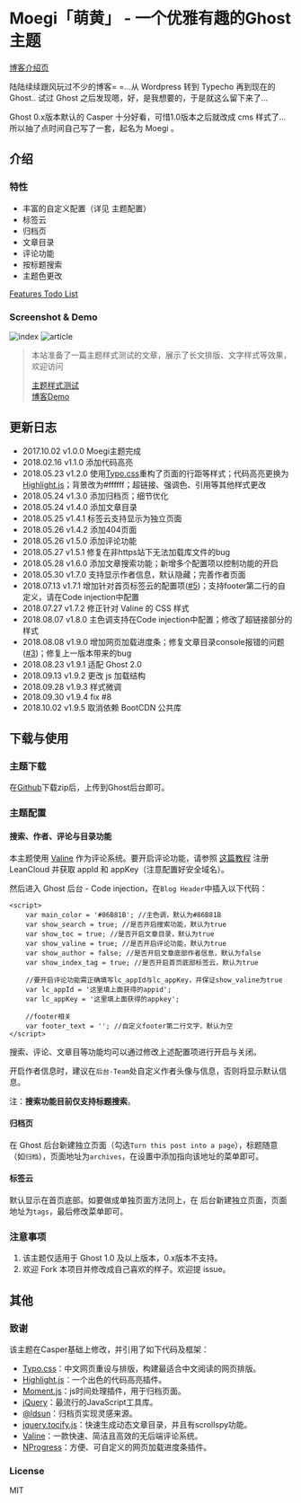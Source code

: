 # Moegi「萌黄」 - 一个优雅有趣的Ghost主题

[博客介绍页](https://blog.ddiu.site/ghost-theme-moegi/)

陆陆续续跟风玩过不少的博客= =...从 Wordpress 转到 Typecho 再到现在的 Ghost..
试过 Ghost 之后发现嗯，好，是我想要的，于是就这么留下来了...

Ghost 0.x版本默认的 Casper 十分好看，可惜1.0版本之后就改成 cms 样式了...
所以抽了点时间自己写了一套，起名为 Moegi 。

## 介绍

### 特性

* 丰富的自定义配置（详见 主题配置）
* 标签云
* 归档页
* 文章目录
* 评论功能
* 按标题搜索
* 主题色更改

[Features Todo List](https://github.com/ddiu8081/ghost-theme-Moegi/issues/2)

### Screenshot & Demo

![index](http://ostfcwjy3.bkt.clouddn.com/18-8-7/69498520.jpg)
![article](http://ostfcwjy3.bkt.clouddn.com/18-8-7/58083094.jpg)

> 本站准备了一篇主题样式测试的文章，展示了长文排版、文字样式等效果，欢迎访问
>  
> [主题样式测试](https://blog.ddiu.site/theme-test/)  
> [博客Demo](https://blog.ddiu.site)

## 更新日志

* 2017.10.02 v1.0.0 Moegi主题完成
* 2018.02.16 v1.1.0 添加代码高亮
* 2018.05.23 v1.2.0 使用[Typo.css](https://typo.sofi.sh/)重构了页面的行距等样式；代码高亮更换为[Highlight.js](https://highlightjs.org/)；背景改为#ffffff；超链接、强调色、引用等其他样式更改
* 2018.05.24 v1.3.0 添加归档页；细节优化
* 2018.05.24 v1.4.0 添加文章目录
* 2018.05.25 v1.4.1 标签云支持显示为独立页面
* 2018.05.26 v1.4.2 添加404页面
* 2018.05.26 v1.5.0 添加评论功能
* 2018.05.27 v1.5.1 修复在非https站下无法加载库文件的bug
* 2018.05.28 v1.6.0 添加文章搜索功能；新增多个配置项以控制功能的开启
* 2018.05.30 v1.7.0 支持显示作者信息，默认隐藏；完善作者页面
* 2018.07.13 v1.7.1 增加针对首页标签云的配置项([#5](https://github.com/ddiu8081/ghost-theme-Moegi/issues/5))；支持footer第二行的自定义，请在Code injection中配置
* 2018.07.27 v1.7.2 修正针对 Valine 的 CSS 样式
* 2018.08.07 v1.8.0 主色调支持在Code injection中配置；修改了超链接部分的样式
* 2018.08.08 v1.9.0 增加网页加载进度条；修复文章目录console报错的问题([#3](https://github.com/ddiu8081/ghost-theme-Moegi/issues/3))；修复上一版本带来的bug
* 2018.08.23 v1.9.1 适配 Ghost 2.0
* 2018.09.13 v1.9.2 更改 js 加载结构
* 2018.09.28 v1.9.3 样式微调
* 2018.09.30 v1.9.4 fix #8
* 2018.10.02 v1.9.5 取消依赖 BootCDN 公共库

## 下载与使用

### 主题下载

在[Github](https://github.com/ddiu8081/ghost-theme-Moegi)下载zip后，上传到Ghost后台即可。

### 主题配置

#### 搜索、作者、评论与目录功能

本主题使用 [Valine](https://valine.js.org/) 作为评论系统。要开启评论功能，请参照 [这篇教程](https://valine.js.org/quickstart/#appidappkey) 注册 LeanCloud 并获取 appId 和 appKey（注意配置好安全域名）。

然后进入 Ghost 后台 - Code injection，在`Blog Header`中插入以下代码：

```
<script>
    var main_color = '#86B81B'; //主色调，默认为#86B81B
    var show_search = true; //是否开启搜索功能，默认为true
    var show_toc = true; //是否开启文章目录，默认为true
    var show_valine = true; //是否开启评论功能，默认为true
    var show_author = false; //是否开启文章底部作者信息，默认为false
    var show_index_tag = true; //是否开启首页底部标签云，默认为true
    
    //要开启评论功能需正确填写lc_appId与lc_appKey，并保证show_valine为true
    var lc_appId = '这里填上面获得的appid';
    var lc_appKey = '这里填上面获得的appkey';

    //footer相关
    var footer_text = ''; //自定义footer第二行文字，默认为空
</script>
```

搜索、评论、文章目等功能均可以通过修改上述配置项进行开启与关闭。

开启作者信息时，建议在`后台-Team`处自定义作者头像与信息，否则将显示默认信息。

注：**搜索功能目前仅支持标题搜索**。

#### 归档页

在 Ghost 后台新建独立页面（勾选`Turn this post into a page`），标题随意（如`归档`），页面地址为`archives`，在设置中添加指向该地址的菜单即可。

#### 标签云

默认显示在首页底部。如要做成单独页面方法同上，在 后台新建独立页面，页面地址为`tags`，最后修改菜单即可。

### 注意事项

1. 该主题仅适用于 Ghost 1.0 及以上版本，0.x版本不支持。
2. 欢迎 Fork 本项目并修改成自己喜欢的样子。欢迎提 issue。

## 其他

### 致谢

该主题在Casper基础上修改，并引用了如下代码及框架：

* [Typo.css](https://github.com/sofish/typo.css)：中文网页重设与排版，构建最适合中文阅读的网页排版。
* [Highlight.js](https://highlightjs.org/)：一个出色的代码高亮插件。
* [Moment.js](http://momentjs.cn/)：js时间处理插件，用于归档页面。
* [jQuery](https://jquery.com/)：最流行的JavaScript工具库。
* [@ldsun](https://ldsun.com/2016/07/23/ghost-archives/)：归档页实现灵感来源。
* [jquery.tocify.js](https://github.com/gfranko/jquery.tocify.js)：快速生成动态文章目录，并且有scrollspy功能。
* [Valine](https://valine.js.org/)：一款快速、简洁且高效的无后端评论系统。
* [NProgress](https://github.com/rstacruz/nprogress/)：方便、可自定义的网页加载进度条插件。

### License

MIT
